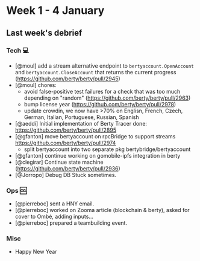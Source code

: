 # Week 1 - 4 January

## Last week's debrief

### Tech :computer:

* [@moul] add a stream alternative endpoint to `bertyaccount.OpenAccount` and `bertyaccount.CloseAccount` that returns the current progress (https://github.com/berty/berty/pull/2945)
* [@moul] chores:
    * avoid false-positive test failures for a check that was too much depending on "random" (https://github.com/berty/berty/pull/2963)
    * bump license year (https://github.com/berty/berty/pull/2978)
    * update crowdin, we now have >70% on Englisn, French, Czech, German, Italian, Portuguese, Russian, Spanish
* [@aeddi] Initial implementation of Berty Tracer done: https://github.com/berty/berty/pull/2895
* [@gfanton] move bertyaccount on rpcBridge to support streams https://github.com/berty/berty/pull/2974
    * split bertyaccount into two separate pkg bertybridge/bertyaccount
* [@gfanton] continue working on gomobile-ipfs integration in berty
* [@clegirar] Continue state machine (https://github.com/berty/berty/pull/2936)
* [@Jorropo] Debug DB Stuck sometimes.

### Ops :cool:

* [@pierreboc] sent a HNY email.
* [@pierreboc] worked on Zooma article (blockchain & berty), asked for cover to Ombé, adding inputs...
* [@pierreboc] prepared a teambuilding event.


### Misc

* Happy New Year
